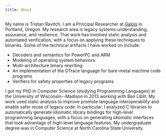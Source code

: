 ```yaml
---
title: About
---
```


My name is Tristan Ravitch. I am a Principal Researcher at [Galois](https://galois.com/) in Portland, Oregon. My research area is legacy systems understanding, assurance, and resilience. That work has involved static analysis and automated verification, with a focus on applying these techniques to binaries. Some of the technical artifacts I have worked on include:
- Decoders and semantics for PowerPC and ARM
- Modeling of operating system behaviors
- Multi-architecture binary rewriting
- An implementation of the DTrace language for bare-metal machine code programs
- Verifiers for safety properties of legacy programs


I got my PhD in Computer Science (studying Programming Languages) at the University of Wisconsin--Madison in 2013 working with Ben Liblit.  My work used static analysis to improve promote language interoperability and enable safer reuse of legacy code.  In particular, I analyzed C libraries to automatically generate idiomatic library bindings for high-level programming languages, with a focus on generating *idiomatic* interfaces that took advantage of high-level language features.  My undergraduate degree was in Computer Science at North Carolina State University.


